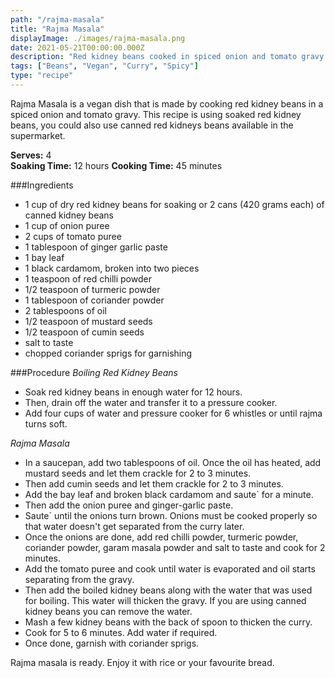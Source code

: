 ```yaml
---
path: "/rajma-masala"
title: "Rajma Masala"
displayImage: ./images/rajma-masala.png
date: 2021-05-21T00:00:00.000Z
description: "Red kidney beans cooked in spiced onion and tomato gravy."
tags: ["Beans", "Vegan", "Curry", "Spicy"]
type: "recipe"
---
```


Rajma Masala is a vegan dish that is made by cooking red kidney beans in a spiced onion and tomato gravy. This recipe is using soaked red kidney beans, you could also use canned red kidneys beans available in the supermarket. 

**Serves:** 4\
**Soaking Time:** 12 hours
**Cooking Time:** 45 minutes


###Ingredients
- 1 cup of dry red kidney beans for soaking or 2 cans (420 grams each) of canned kidney beans
- 1 cup of onion puree
- 2 cups of tomato puree
- 1 tablespoon of ginger garlic paste
- 1 bay leaf
- 1 black cardamom, broken into two pieces
- 1 teaspoon of red chilli powder
- 1/2 teaspoon of turmeric powder
- 1 tablespoon of coriander powder
- 2 tablespoons of oil
- 1/2 teaspoon of mustard seeds
- 1/2 teaspoon of cumin seeds
- salt to taste
- chopped coriander sprigs for garnishing


###Procedure
*Boiling Red Kidney Beans*
- Soak  red kidney beans in enough water for 12 hours. 
- Then, drain off the water and transfer it to a pressure cooker. 
- Add four cups of water and pressure cooker for 6 whistles or until rajma turns soft. 

*Rajma Masala*
- In a saucepan, add two tablespoons of oil. Once the oil has heated, add mustard seeds and let them crackle for 2 to 3 minutes. 
- Then add cumin seeds and let them crackle for 2 to 3 minutes. 
- Add the bay leaf and broken black cardamom and saute` for a minute. 
- Then add the onion puree and ginger-garlic paste. 
- Saute` until the onions turn brown. Onions must be cooked properly so that water doesn't get separated from the curry later. 
- Once the onions are done, add red chilli powder, turmeric powder, coriander powder, garam masala powder and salt to taste and cook for 2 minutes. 
- Add the tomato puree and cook until water is evaporated and oil starts separating from the gravy. 
- Then add the boiled kidney beans along with the water that was used for boiling. This water will thicken the gravy. If you are using canned kidney beans you can remove the water. 
- Mash a few kidney beans with the back of spoon to thicken the curry.
- Cook for 5 to 6 minutes. Add water if required. 
- Once done, garnish with coriander sprigs.

Rajma masala is ready. Enjoy it with rice or your favourite bread.